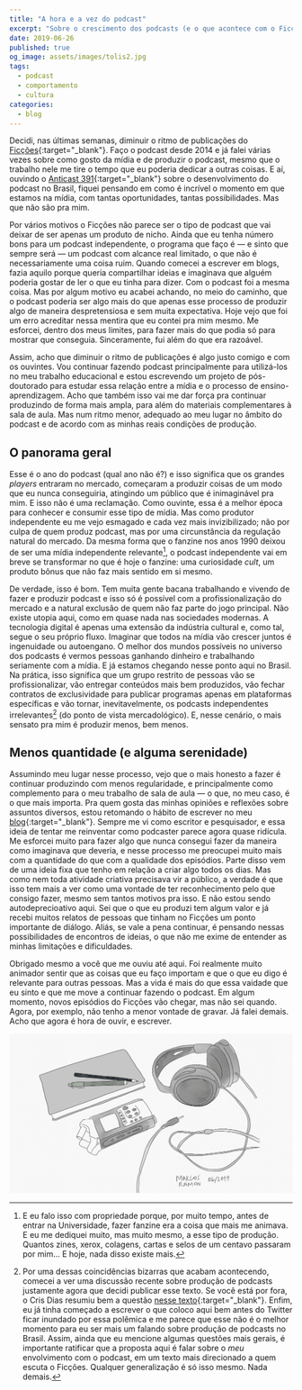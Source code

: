 ```yaml
---
title: "A hora e a vez do podcast"
excerpt: "Sobre o crescimento dos podcasts (e o que acontece com o Ficções)"
date: 2019-06-26
published: true
og_image: assets/images/tolis2.jpg
tags: 
  - podcast
  - comportamento
  - cultura
categories:
  - blog
---
```


Decidi, nas últimas semanas, diminuir o ritmo de publicações do [Ficções](https://marcosramon.net/ficcoes/){:target="_blank"}. Faço o podcast desde 2014 e já falei várias vezes sobre como gosto da mídia e de produzir o podcast, mesmo que o trabalho nele me tire o tempo que eu poderia dedicar a outras coisas. E aí, ouvindo o [Anticast 391](http://anticast.com.br/2019/06/anticast/anticast-391-o-ano-do-podcast-no-brasil/){:target="_blank"} sobre o desenvolvimento do podcast no Brasil, fiquei pensando em como é incrível o momento em que estamos na mídia, com tantas oportunidades, tantas possibilidades. Mas que não são pra mim.

Por vários motivos o Ficções não parece ser o tipo de podcast que vai deixar de ser apenas um produto de nicho. Ainda que eu tenha número bons para um podcast independente, o programa que faço é — e sinto que sempre será — um podcast com alcance real limitado, o que não é necessariamente uma coisa ruim. Quando comecei a escrever em blogs, fazia aquilo porque queria compartilhar ideias e imaginava que alguém poderia gostar de ler o que eu tinha para dizer. Com o podcast foi a mesma coisa. Mas por algum motivo eu acabei achando, no meio do caminho, que o podcast poderia ser algo mais do que apenas esse processo de produzir algo de maneira despretensiosa e sem muita expectativa. Hoje vejo que foi um erro acreditar nessa mentira que eu contei pra mim mesmo. Me esforcei, dentro dos meus limites, para fazer mais do que podia só para mostrar que conseguia. Sinceramente, fui além do que era razoável.

Assim, acho que diminuir o ritmo de publicações é algo justo comigo e com os ouvintes. Vou continuar fazendo podcast principalmente para utilizá-los no meu trabalho educacional e estou escrevendo um projeto de pós-doutorado para estudar essa relação entre a mídia e o processo de ensino-aprendizagem. Acho que também isso vai me dar força pra continuar produzindo de forma mais ampla, para além do materiais complementares à sala de aula. Mas num ritmo menor, adequado ao meu lugar no âmbito do podcast e de acordo com as minhas reais condições de produção.

## O panorama geral
Esse é o ano do podcast (qual ano não é?) e isso significa que os grandes *players* entraram no mercado, começaram a produzir coisas de um modo que eu nunca conseguiria, atingindo um público que é inimaginável pra mim. E isso não é uma reclamação. Como ouvinte, essa é a melhor época para conhecer e consumir esse tipo de mídia. Mas como produtor independente eu me vejo esmagado e cada vez mais invizibilizado; não por culpa de quem produz podcast, mas por uma circunstância da regulação natural do mercado. Da mesma forma que o fanzine nos anos 1990 deixou de ser uma mídia independente relevante[^1], o podcast independente vai em breve se transformar no que é hoje o fanzine: uma curiosidade *cult*, um produto bônus que não faz mais sentido em si mesmo.

De verdade, isso é bom. Tem muita gente bacana trabalhando e vivendo de fazer e produzir podcast e isso só é possível com a profissionalização do mercado e a natural exclusão de quem não faz parte do jogo principal. Não existe utopia aqui, como em quase nada nas sociedades modernas. A tecnologia digital é apenas uma extensão da indústria cultural e, como tal, segue o seu próprio fluxo. Imaginar que todos na mídia vão crescer juntos é ingenuidade ou autoengano. O melhor dos mundos possíveis no universo dos podcasts é vermos pessoas ganhando dinheiro e trabalhando seriamente com a mídia. E já estamos chegando nesse ponto aqui no Brasil. Na prática, isso significa que um grupo restrito de pessoas vão se profissionalizar, vão entregar conteúdos mais bem produzidos, vão fechar contratos de exclusividade para publicar programas apenas em plataformas específicas e vão tornar, inevitavelmente, os podcasts independentes irrelevantes[^2] (do ponto de vista mercadológico). E, nesse cenário, o mais sensato pra mim é produzir menos, bem menos.

## Menos quantidade (e alguma serenidade)
Assumindo meu lugar nesse processo, vejo que o mais honesto a fazer é continuar produzindo com menos regularidade, e principalmente como complemento para o meu trabalho de sala de aula — o que, no meu caso, é o que mais importa. Pra quem gosta das minhas opiniões e reflexões sobre assuntos diversos, estou retomando o hábito de escrever no meu [blog](https://marcosramon.net/){:target="_blank"}. Sempre me vi como escritor e pesquisador, e essa ideia de tentar me reinventar como podcaster parece agora quase ridícula. Me esforcei muito para fazer algo que nunca consegui fazer da maneira como imaginava que deveria, e nesse processo me preocupei muito mais com a quantidade do que com a qualidade dos episódios. Parte disso vem de uma ideia fixa que tenho em relação a criar algo todos os dias. Mas como nem toda atividade criativa precisava vir a público, a verdade é que isso tem mais a ver como uma vontade de ter reconhecimento pelo que consigo fazer, mesmo sem tantos motivos pra isso. E não estou sendo autodeprecioativo aqui. Sei que o que eu produzi tem algum valor e já recebi muitos relatos de pessoas que tinham no Ficções um ponto importante de diálogo. Aliás, se vale a pena continuar, é pensando nessas possibilidades de encontros de ideias, o que não me exime de entender as minhas limitações e dificuldades.

Obrigado mesmo a você que me ouviu até aqui. Foi realmente muito animador sentir que as coisas que eu faço importam e que o que eu digo é relevante para outras pessoas. Mas a vida é mais do que essa vaidade que eu sinto e que me move a continuar fazendo o podcast. Em algum momento, novos episódios do Ficções vão chegar, mas não sei quando. Agora, por exemplo, não tenho a menor vontade de gravar. Já falei demais. Acho que agora é hora de ouvir, e escrever. 

[^1]: E eu falo isso com propriedade porque, por muito tempo, antes de entrar na Universidade, fazer fanzine era a coisa que mais me animava. E eu me dediquei muito, mas muito mesmo, a esse tipo de produção. Quantos zines, xerox, colagens, cartas e selos de um centavo passaram por mim... E hoje, nada disso existe mais.

[^2]: Por uma dessas coincidências bizarras que acabam acontecendo, comecei a ver uma discussão recente sobre produção de podcasts justamente agora que decidi publicar esse texto. Se você está por fora, o Cris Dias resumiu bem a questão [nesse texto](https://medium.com/@crisdias/por-que-podcast-brasileiro-%C3%A9-pior-que-os-americanos-3dd5cdd4658b){:target="_blank"}. Enfim, eu já tinha começado a escrever o que coloco aqui bem antes do Twitter ficar inundado por essa polêmica e me parece que esse não é o melhor momento para eu ser mais um falando sobre produção de podcasts no Brasil. Assim, ainda que eu mencione algumas questões mais gerais, é importante ratificar que a proposta aqui é falar sobre o *meu* envolvimento com o podcast, em um texto mais direcionado a quem escuta o Ficções. Qualquer generalização é só isso mesmo. Nada demais.

<img src="/assets/images/tolis2.jpg" alt="">
